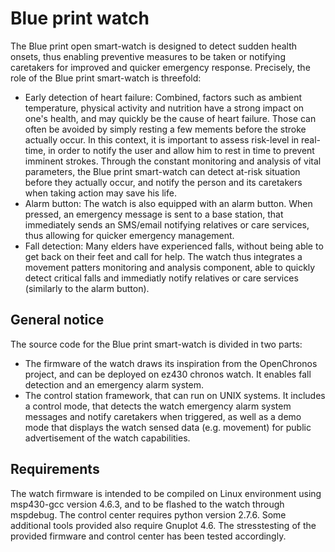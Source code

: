 Blue print watch
================

The Blue print open smart-watch is designed to detect sudden health onsets, thus enabling preventive measures to be taken or notifying caretakers for improved and quicker emergency response. Precisely, the role of the Blue print smart-watch is threefold:
- Early detection of heart failure: Combined, factors such as ambient temperature, physical activity and nutrition have a strong impact on one's health, and may quickly be the cause of heart failure. Those can often be avoided by simply resting a few mements before the stroke actually occur. In this context, it is important to assess risk-level in real-time, in order to notify the user and allow him to rest in time to prevent imminent strokes. Through the constant monitoring and analysis of vital parameters, the Blue print smart-watch can detect at-risk situation before they actually occur, and notify the person and its caretakers when taking action may save his life.
- Alarm button: The watch is also equipped with an alarm button. When pressed, an emergency message is sent to a base station, that immediately sends an SMS/email notifying relatives or care services, thus allowing for quicker emergency management.
- Fall detection: Many elders have experienced falls, without being able to get back on their feet and call for help. The watch thus integrates a movement patters monitoring and analysis component, able to quickly detect critical falls and immediatly notify relatives or care services (similarly to the alarm button).


General notice
--------------

The source code for the Blue print smart-watch is divided in two parts:
- The firmware of the watch draws its inspiration from the OpenChronos project, and can be deployed on ez430 chronos watch. It enables fall detection and an emergency alarm system. 
- The control station framework, that can run on UNIX systems. It includes a control mode, that detects the watch emergency alarm system messages and notify caretakers when triggered, as well as a demo mode that displays the watch sensed data (e.g. movement) for public advertisement of the watch capabilities.


Requirements
------------

The watch firmware is intended to be compiled on Linux environment using msp430-gcc version 4.6.3, and to be flashed to the watch through mspdebug. The control center requires python version 2.7.6. Some additional tools provided also require Gnuplot 4.6. The stresstesting of the provided firmware and control center has been tested accordingly.
